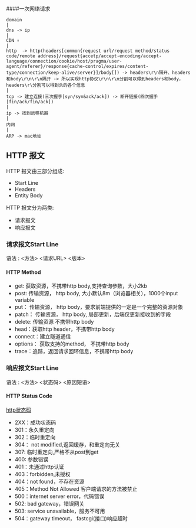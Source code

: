 ####一次网络请求
```$xslt
domain
|
dns -> ip
|
CDN ↑
|
http  -> http(headers[common{request url/request method/status code/remote address}/request{accetp/accept-encoding/accept-language/connection/cookie/host/pragma/user-agent/referer}/response{cache-control/expires/content-type/connection/keep-alive/server}]/body[]) -> headers\r\n隔开、headers和body\r\n\r\n隔开 -> 所以实现http协议\r\n\r\n分割可以得到headers和body，headers\r\分割可以得到头的各个信息
|
tcp -> 建立连接(三次握手[syn/syn&ack/ack]) -> 断开链接(四次握手[fin/ack/fin/ack])
|
ip -> 找到远程机器
|
内网
|
ARP -> mac地址
```
## HTTP 报文

HTTP 报文由三部分组成:
- Start Line
- Headers
- Entity Body

HTTP 报文分为两类:
- 请求报文
- 响应报文

### 请求报文Start Line

语法 : <方法> <请求URL> <版本>

#### HTTP Method
+ get: 获取资源，不携带http body,支持查询参数，大小2kb
+ post: 传输资源， http body, 大小默认8m（浏览器相关），1000个input variable
+ put： 传输资源， http body，要求前端提供的一定是一个完整的资源对象
+ patch： 传输资源， http body, 局部更新，后端仅更新接收到的字段
+ delete: 传输资源 不携带http body
+ head：获取http header，不携带http body
+ connect：建立隧道通信
+ options： 获取支持的method， 不携带http body
+ trace：追踪，返回请求回环信息，不携带http body

### 响应报文Start Line

语法 : <方法> <状态码> <原因短语>

#### HTTP Status Code
[http状态码](https://www.runoob.com/http/http-status-codes.html)
+ 2XX：成功状态码
+ 301：永久重定向
+ 302：临时重定向
+ 304： not modified,返回缓存，和重定向无关
+ 307: 临时重定向,严格不从post到get
+ 400: 参数错误
+ 401：未通过http认证
+ 403：forbidden,未授权
+ 404：not found，不存在资源
+ 405：Method Not Allowed 客户端请求的方法被禁止
+ 500：internet server error，代码错误
+ 502: bad gateway，错误网关
+ 503: service unavailable，服务不可用
+ 504：gateway timeout， fastcgi(接口)响应超时
